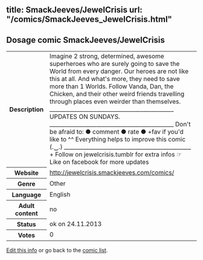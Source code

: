 title: SmackJeeves/JewelCrisis
url: "/comics/SmackJeeves_JewelCrisis.html"
---
Dosage comic SmackJeeves/JewelCrisis
-----------------------------------------

<p id="msg"></p>
<script type="text/javascript">
if (window.location.search === '?edit_info_mail=sent_ok') {
  var elem = document.getElementById("msg");
  elem.innerHTML = 'Edited information sucessfully sent for review, which is usually done daily. Thanks!';
  elem.className = 'ok';
}
</script>
<table class="comicinfo">
<tr>
<th>Description</th><td>Imagine 2 strong, determined, awesome superheroes who are surely going to save the World from every danger. Our heroes are not like this at all. And what's more, they need to save more than 1 Worlds. Follow Vanda, Dan, the Chicken, and their other weird friends travelling through places even weirder than themselves. _____________________________________________ UPDATES ON SUNDAYS. _____________________________________________ Don't be afraid to: ● comment ● rate ● +fav if you'd like to ^^ Everything helps to improve this comic (.‿.) ______________________________________________ + Follow on jewelcrisis.tumblr for extra infos ☞ Like on facebook for more updates</td>
</tr>
<tr>
<th>Website</th><td><a href="http://jewelcrisis.smackjeeves.com/comics/">http://jewelcrisis.smackjeeves.com/comics/</a></td>
</tr>
<tr>
<th>Genre</th><td>Other</td>
</tr>
<tr>
<th>Language</th><td>English</td>
</tr>
<tr>
<th>Adult content</th><td>no</td>
</tr>
<tr>
<th>Status</th><td>ok on 24.11.2013</td>
</tr>
<tr>
<th>Votes</th><td>0</td>
</tr>
</table>

[Edit this info](SmackJeeves_JewelCrisis_edit.html) or go back to the [comic list](../comic-index.html).
